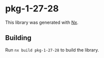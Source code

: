 # pkg-1-27-28

This library was generated with [Nx](https://nx.dev).

## Building

Run `nx build pkg-1-27-28` to build the library.
